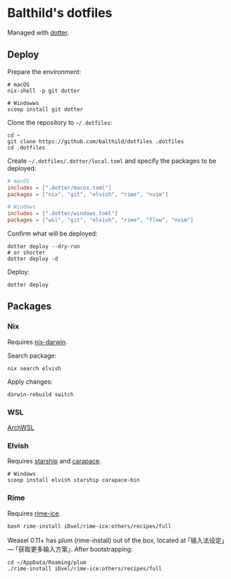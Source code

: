 # Balthild's dotfiles

Managed with [dotter](https://github.com/SuperCuber/dotter).

## Deploy

Prepare the environment:

```shell
# macOS
nix-shell -p git dotter
```

```shell
# Windowws
scoop install git dotter
```

Clone the repository to `~/.dotfiles`:

```shell
cd ~
git clone https://github.com/balthild/dotfiles .dotfiles
cd .dotfiles
```

Create `~/.dotfiles/.dotter/local.toml` and specify the packages to be deployed:

```toml
# macOS
includes = [".dotter/macos.toml"]
packages = ["nix", "git", "elvish", "rime", "nvim"]
```

```toml
# Windows
includes = [".dotter/windows.toml"]
packages = ["wsl", "git", "elvish", "rime", "flow", "nvim"]
```

Confirm what will be deployed:

```shell
dotter deploy --dry-run
# or shorter
dotter deploy -d
```

Deploy:

```shell
dotter deploy
```

## Packages

### Nix

Requires [nix-darwin](https://github.com/LnL7/nix-darwin).

Search package:
```shell
nix search elvish
```

Apply changes:
```shell
darwin-rebuild switch
```

### WSL

[ArchWSL](https://github.com/yuk7/ArchWSL)

### Elvish

Requires [starship](https://github.com/starship/starship) and [carapace](https://github.com/rsteube/carapace-bin).

```shell
# Windows
scoop install elvish starship carapace-bin
```

### Rime

Requires [rime-ice](https://github.com/iDvel/rime-ice).

```shell
bash rime-install iDvel/rime-ice:others/recipes/full
```

Weasel 0.11+ has plum (rime-install) out of the box, located at ｢输入法设定｣ — ｢获取更多输入方案｣. After bootstrapping:

```shell
cd ~/AppData/Roaming/plum
./rime-install iDvel/rime-ice:others/recipes/full
```
